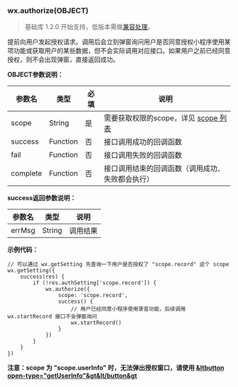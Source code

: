 <!-- https://developers.weixin.qq.com/miniprogram/dev/api/authorize.html -->

### wx.authorize(OBJECT)

> 基础库 1.2.0 开始支持，低版本需做[兼容处理](https://developers.weixin.qq.com/miniprogram/dev/framework/compatibility.html)。

提前向用户发起授权请求。调用后会立刻弹窗询问用户是否同意授权小程序使用某项功能或获取用户的某些数据，但不会实际调用对应接口。如果用户之前已经同意授权，则不会出现弹窗，直接返回成功。

**OBJECT参数说明：**

  参数名     |  类型       |  必填 |  说明                                                                                                             
-------------|-------------|-------|-------------------------------------------------------------------------------------------------------------------
  scope      |  String     |  是   |需要获取权限的scope，详见 [scope 列表](https://developers.weixin.qq.com/miniprogram/dev/api/authorize-index.html#scope-列表)
  success    |  Function   |  否   |  接口调用成功的回调函数                                                                                           
  fail       |  Function   |  否   |  接口调用失败的回调函数                                                                                           
  complete   |  Function   |  否   |  接口调用结束的回调函数（调用成功、失败都会执行）                                                                 

**success返回参数说明：**

  参数名   |  类型     |  说明   
-----------|-----------|---------
  errMsg   |  String   | 调用结果

**示例代码：**

    // 可以通过 wx.getSetting 先查询一下用户是否授权了 "scope.record" 这个 scope
    wx.getSetting({
        success(res) {
            if (!res.authSetting['scope.record']) {
                wx.authorize({
                    scope: 'scope.record',
                    success() {
                        // 用户已经同意小程序使用录音功能，后续调用 wx.startRecord 接口不会弹窗询问
                        wx.startRecord()
                    }
                })
            }
        }
    })
    

**注意：scope 为 "scope.userInfo" 时，无法弹出授权窗口，请使用 [&ltbutton open-type="getUserInfo"&gt&lt/button&gt](https://developers.weixin.qq.com/miniprogram/dev/component/button.html)**
